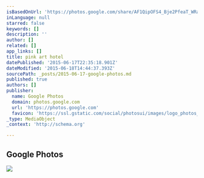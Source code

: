 ```yaml
---
isBasedOnUrl: 'https://photos.google.com/share/AF1QipOFS4_Bje2PfeaT_WRaVhKQ2TRcQsFl0JwC1fhvMr-yxXxb6-BveI8AbIA5iMLUgQ/photo/AF1QipMwRaFzmdgAU_N-4Y4sRYhI0365o8-gi6lUode0?key=TncxeEhFYUY1dmRqRTNqaTF4ZE9wTDZfV2lCa213'
inLanguage: null
starred: false
keywords: []
description: ''
author: []
related: []
app_links: []
title: pink art hotel
datePublished: '2015-06-17T22:35:18.901Z'
dateModified: '2015-06-18T14:44:37.393Z'
sourcePath: _posts/2015-06-17-google-photos.md
published: true
authors: []
publisher:
  name: Google Photos
  domain: photos.google.com
  url: 'https://photos.google.com'
  favicon: 'https://ssl.gstatic.com/social/photosui/images/logo_photos_color_192.png'
_type: MediaObject
_context: 'http://schema.org'

---
```

<article style=""><h1>Google Photos</h1><p></p><img src="https://lh3.googleusercontent.com/6fJ4n9TjR3qcwLE9beW-sZ37wcaZFs664GK2yCwUFJgO=w900-h1200-no" /></article>